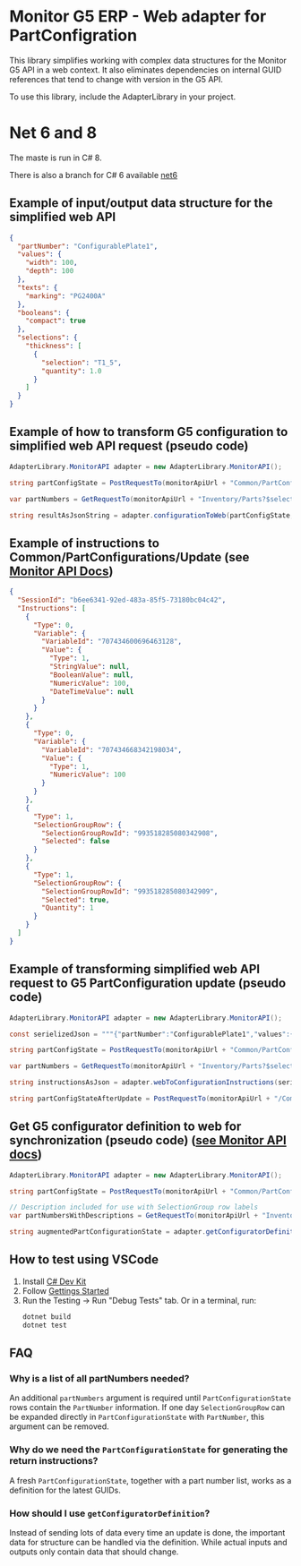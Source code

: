 # Monitor G5 ERP - Web adapter for PartConfigration

This library simplifies working with complex data structures for the Monitor G5 API in a web context. It also eliminates
dependencies on internal GUID references that tend to change with version in the G5 API.

To use this library, include the AdapterLibrary in your project.

# Net 6 and 8 
The maste is run in C# 8.

There is also a branch for C# 6 available [net6](https://github.com/skymakerstudio/erp-adapter-webconfig-monitor/tree/net6)


## Example of input/output data structure for the simplified web API

```json
{
  "partNumber": "ConfigurablePlate1",
  "values": {
    "width": 100,
    "depth": 100
  },
  "texts": {
    "marking": "PG2400A"
  },
  "booleans": {
    "compact": true
  },
  "selections": {
    "thickness": [
      {
        "selection": "T1_5",
        "quantity": 1.0
      }
    ]
  }
}
```

## Example of how to transform G5 configuration to simplified web API request (pseudo code)

```C#
AdapterLibrary.MonitorAPI adapter = new AdapterLibrary.MonitorAPI();

string partConfigState = PostRequestTo(monitorApiUrl + "Common/PartConfigurations/Get", args);

var partNumbers = GetRequestTo(monitorApiUrl + "Inventory/Parts?$select=Id,PartNumber", args);

string resultAsJsonString = adapter.configurationToWeb(partConfigState, partNumbers);
```

## Example of instructions to Common/PartConfigurations/Update (see [Monitor API Docs](https://api.monitor.se/api/Monitor.API.Common.Commands.PartConfigurations.UpdatePartConfiguration.html))

```json
{
  "SessionId": "b6ee6341-92ed-483a-85f5-73180bc04c42",
  "Instructions": [
    {
      "Type": 0,
      "Variable": {
        "VariableId": "707434600696463128",
        "Value": {
          "Type": 1,
          "StringValue": null,
          "BooleanValue": null,
          "NumericValue": 100,
          "DateTimeValue": null
        }
      }
    },
    {
      "Type": 0,
      "Variable": {
        "VariableId": "707434668342198034",
        "Value": {
          "Type": 1,
          "NumericValue": 100
        }
      }
    },
    {
      "Type": 1,
      "SelectionGroupRow": {
        "SelectionGroupRowId": "993518285080342908",
        "Selected": false
      }
    },
    {
      "Type": 1,
      "SelectionGroupRow": {
        "SelectionGroupRowId": "993518285080342909",
        "Selected": true,
        "Quantity": 1
      }
    }
  ]
}
```

## Example of transforming simplified web API request to G5 PartConfiguration update (pseudo code)

```C#
AdapterLibrary.MonitorAPI adapter = new AdapterLibrary.MonitorAPI();

const serielizedJson = """{"partNumber":"ConfigurablePlate1","values":{"width":123,"depth":456},"texts":{"marking":"PG2400A"},"selections":{"thickness":["T1_5"]}}""";

string partConfigState = PostRequestTo(monitorApiUrl + "Common/PartConfigurations/Get");

var partNumbers = GetRequestTo(monitorApiUrl + "Inventory/Parts?$select=Id,PartNumber");

string instructionsAsJson = adapter.webToConfigurationInstructions(serielizedJson, sessionId, partConfigStateResponse, partNumbersResponse);

string partConfigStateAfterUpdate = PostRequestTo(monitorApiUrl + "/Common/PartConfigurations/Update", instructionsAsJson)
```

## Get G5 configurator definition to web for synchronization (pseudo code) ([see Monitor API docs](https://api.monitor.se/api/Monitor.API.Common.Commands.PartConfigurations.GetPartConfiguration.html))

```C#
AdapterLibrary.MonitorAPI adapter = new AdapterLibrary.MonitorAPI();

string partConfigState = PostRequestTo(monitorApiUrl + "Common/PartConfigurations/Get", args);

// Description included for use with SelectionGroup row labels
var partNumbersWithDescriptions = GetRequestTo(monitorApiUrl + "Inventory/Parts?$select=Id,PartNumber,Description", args);

string augmentedPartConfigurationState = adapter.getConfiguratorDefinition(partConfigState, partNumbersWithDescriptions);
```

## How to test using VSCode

1. Install [C# Dev Kit](https://marketplace.visualstudio.com/items?itemName=ms-dotnettools.csdevkit)
2. Follow [Gettings Started](https://code.visualstudio.com/docs/csharp/get-started)
3. Run the Testing -> Run "Debug Tests" tab. Or in a terminal, run:
    ```sh
    dotnet build
    dotnet test
    ```

## FAQ

### Why is a list of all partNumbers needed?

An additional `partNumbers` argument is required until `PartConfigurationState` rows contain the `PartNumber`
information. If one day `SelectionGroupRow` can be expanded directly in `PartConfigurationState` with `PartNumber`, this
argument can be removed.

### Why do we need the `PartConfigurationState` for generating the return instructions?

A fresh `PartConfigurationState`, together with a part number list, works as a definition for the latest GUIDs.

### How should I use `getConfiguratorDefinition`?

Instead of sending lots of data every time an update is done, the important data for structure can be handled via the
definition. While actual inputs and outputs only contain data that should change.
